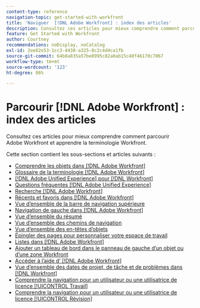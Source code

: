 ```yaml
---
content-type: reference
navigation-topic: get-started-with-workfront
title: 'Naviguer  [!DNL Adobe Workfront] : index des articles'
description: Consultez ces articles pour mieux comprendre comment parcourir Adobe Workfront et apprendre la terminologie Workfront.
feature: Get Started with Workfront
author: Courtney
recommendations: noDisplay, noCatalog
exl-id: 2ee82e53-1cc3-4438-a325-8c2c4d4ca1fb
source-git-commit: 64b8a835a57be8995c82a0ab15c40f46170c7067
workflow-type: tm+mt
source-wordcount: '123'
ht-degree: 86%

---
```


# Parcourir [!DNL Adobe Workfront] : index des articles

<!-- Audited: 12/2023 -->

Consultez ces articles pour mieux comprendre comment parcourir Adobe Workfront et apprendre la terminologie Workfront.

Cette section contient les sous-sections et articles suivants :

* [Comprendre les objets dans  [!DNL Adobe Workfront]](../../workfront-basics/navigate-workfront/workfront-navigation/understand-objects.md)
* [Glossaire de la terminologie  [!DNL Adobe Workfront] ](../../workfront-basics/navigate-workfront/workfront-navigation/workfront-terminology-glossary.md)
* [[!DNL Adobe Unified Experience] pour  [!DNL Workfront]](/help/quicksilver/workfront-basics/navigate-workfront/workfront-navigation/adobe-unified-experience.md)
* [Questions fréquentes [!DNL Adobe Unified Experience]](/help/quicksilver/workfront-basics/navigate-workfront/workfront-navigation/unified-experience-faq.md)
* [Recherche [!DNL Adobe Workfront]](../../workfront-basics/navigate-workfront/search/search.md)
* [Récents et favoris dans  [!DNL Adobe Workfront]](../../workfront-basics/navigate-workfront/recent-and-favorites/recent-and-favorites.md)
* [Vue d’ensemble de la barre de navigation supérieure](../../workfront-basics/the-new-workfront-experience/global-navigation-overview.md)
* [Navigation de gauche dans  [!DNL Adobe Workfront]](../../workfront-basics/the-new-workfront-experience/simplified-left-navigation.md)
* [Vue d’ensemble du résumé](../../workfront-basics/the-new-workfront-experience/summary-overview.md)
* [Vue d’ensemble des chemins de navigation](../../workfront-basics/the-new-workfront-experience/breadcrumb-overview.md)
* [Vue d’ensemble des en-têtes d’objets](../../workfront-basics/the-new-workfront-experience/new-object-headers.md)
* [Épingler des pages pour personnaliser votre espace de travail](../../workfront-basics/the-new-workfront-experience/pin-pages.md)
* [Listes dans  [!DNL Adobe Workfront]](../../workfront-basics/navigate-workfront/use-lists/lists.md)
* [Ajouter un tableau de bord dans le panneau de gauche d’un objet ou d’une zone Workfront](/help/quicksilver/workfront-basics/manage-your-account-and-profile/configuring-your-user-profile/create-custom-tabs.md)
* [Accéder à l’aide d’ [!DNL Adobe Workfront] ](../../workfront-basics/navigate-workfront/workfront-navigation/access-workfront-help.md)
* [Vue d’ensemble des dates de projet, de tâche et de problèmes dans  [!DNL Workfront]](../../workfront-basics/navigate-workfront/workfront-navigation/definitions-pti-dates.md)
* [Comprendre la navigation pour un utilisateur ou une utilisatrice de licence [!UICONTROL Travail]](../../workfront-basics/navigate-workfront/workfront-navigation/worker-global-navigation-bar.md)
* [Comprendre la navigation pour un utilisateur ou une utilisatrice de licence [!UICONTROL Révision]](../../workfront-basics/navigate-workfront/workfront-navigation/reviewer-global-navigation-bar.md)
